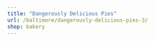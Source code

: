 ```yaml
---
title: "Dangerously Delicious Pies"
url: /baltimore/dangerously-delicious-pies-3/
shop: bakery
---
```

